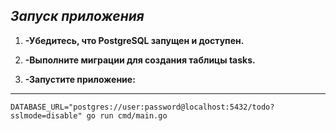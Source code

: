 ___Запуск приложения___
---
1. **-Убедитесь, что PostgreSQL запущен и доступен.**

2. **-Выполните миграции для создания таблицы tasks.**

3. **-Запустите приложение:**
---
```DATABASE_URL="postgres://user:password@localhost:5432/todo?sslmode=disable" go run cmd/main.go```